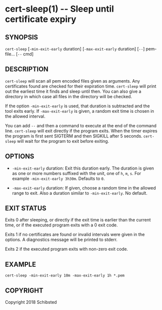 cert-sleep(1) -- Sleep until certificate expiry
===============================================

## SYNOPSIS

`cert-sleep` [`-min-exit-early` duration] [`-max-exit-early` duration]
[`--`] pem-file... [`--` cmd]

## DESCRIPTION

`cert-sleep` will scan all pem encoded files given as arguments. Any
certificates found are checked for their expiration time. `cert-sleep` will
print out the earliest time it finds and sleep until then. You can also
give a directory in which case all files in the directory will be checked.

If the option `-min-exit-early` is used, that duration is subtracted and
the tool exits early. If `-max-exit-early` is given, a random exit time
is chosen in the allowed interval.

You can add `--` and then a command to execute at the end of the command line.
`cert-sleep` will exit directly if the program exits. When the timer expires
the program is first sent SIGTERM and then SIGKILL after 5 seconds. `cert-sleep`
will wait for the program to exit before exiting.

## OPTIONS

* `-min-exit-early` duration:
	Exit this duration early. The duration is given as one or more
	numbers suffixed with the unit, one of `h`, `m`, `s`.
	For example `-min-exit-early 3h30m`. Defaults to `0`.

* `-max-exit-early` duration:
	If given, choose a random time in the allowed range to exit.
	Also a duration similar to `-min-exit-early`. No default.

## EXIT STATUS

Exits 0 after sleeping, or directly if the exit time is earlier than the
current time, or if the executed program exits with a 0 exit code.

Exits 1 if no certificates are found or invalid intervals were given in the
options. A diagnostics message will be printed to stderr.

Exits 2 if the executed program exits with non-zero exit code.

## EXAMPLE

	cert-sleep -min-exit-early 10m -max-exit-early 1h *.pem

## COPYRIGHT

Copyright 2018 Schibsted
